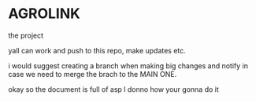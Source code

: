 # AGROLINK
the project

yall can work and push to this repo, make updates etc.

i would suggest creating a branch when making big changes and notify in case we need to merge the brach to the MAIN ONE.

okay so the document is full of asp l donno how your gonna do it

